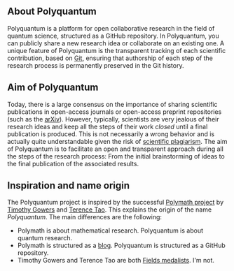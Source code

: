 ## About Polyquantum
Polyquantum is a platform for open collaborative research in the field of quantum science, structured as a GitHub repository. In Polyquantum, you can publicly share a new research idea or collaborate on an existing one. A unique feature of Polyquantum is the transparent tracking of each scientific contribution, based on [Git](https://en.wikipedia.org/wiki/Git), ensuring that authorship of each step of the research process is permanently preserved in the Git history. 

## Aim of Polyquantum
Today, there is a large consensus on the importance of sharing scientific publications in open-access journals or open-access preprint repositories (such as the [arXiv](https://en.wikipedia.org/wiki/ArXiv)). However, typically, scientists are very jealous of their research ideas and keep all the steps of their work _closed_ until a final publication is produced. This is not necessarily a wrong behavior and is actually quite understandable given the risk of [scientific plagiarism](https://en.wikipedia.org/wiki/Plagiarism).
The aim of Polyquantum is to facilitate an open and transparent approach during all the steps of the research process: From the initial brainstorming of ideas to the final publication of the associated results.

## Inspiration and name origin
The Polyquantum project is inspired by the successful [Polymath project](https://en.wikipedia.org/wiki/Polymath_Project) by  [Timothy Gowers](https://en.wikipedia.org/wiki/Timothy_Gowers) and [Terence Tao](https://en.wikipedia.org/wiki/Terence_Tao). This explains the origin of the name _Polyquantum_. 
The main differences are the following:
 - Polymath is about mathematical research. Polyquantum is about quantum research.
 - Polymath is structured as a [blog](https://polymathprojects.org/). Polyquantum is structured as a GitHub repository.
 - Timothy Gowers and Terence Tao are both [Fields medalists](https://en.wikipedia.org/wiki/Fields_Medal). I'm not.
